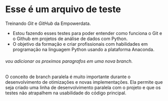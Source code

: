 # Esse é um arquivo de teste
Treinando *Git* e *GitHub* da Empowerdata.

- Estou fazendo esses testes para poder entender como funciona o Git e o Github em projetos de análise de dados com Python.
- O objetivo da formação e criar profissionais com habilidades em programação na linguagem Python usando a plataforma Anaconda.
###### vou adicionar os proximos paragrafos em uma nova branch.
O conceito de branch paralela é muito importante durante o desenvolvimento de otimizações e novas implementações. Ela permite que seja criado uma linha de desenvolvimento paralela com o projeto e que os testes não atrapalhem na usabilidade do código principal.